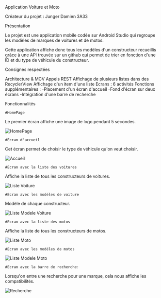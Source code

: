 Application Voiture et Moto

Créateur du projet : Junger Damien 3A33

Présentation 

Le projet est une application mobile codée sur Android Studio qui regroupe les modèles de marques de voitures et de motos. 

Cette application affiche donc tous les modèles d'un constructeur recueillis grâce à une API trouvée sur un github qui permet de trier en fonction d'une ID et du type de véhicule du constructeur. 

Consignes respectées

Architecture & MCV
Appels REST
Affichage de plusieurs listes dans des RecyclerView
Affichage d'un item d'une liste 
Ecrans : 6 activités 
Fonctions supplémentaires : 
	-Placement d'un écran d'accueil 
	-Fond d'écran sur deux écrans 
	-Intégration d'une barre de recherche 


Fonctionnalités

	#HomePage 

Le premier écran affiche une image de logo pendant 5 secondes.

<img src="image_readme/HomePage.png" alt="HomePage">


	#Ecran d'accueil

Cet écran permet de choisir le type de véhicule qu'on veut choisir. 

 <img src="image_readme/Accueil.png" alt="Accueil">


	#Ecran avec la liste des voitures 

Affiche la liste de tous les constructeurs de voitures.

 <img src="image_readme/liste_voiture.png" alt="Liste Voiture">

	#Ecran avec les modèles de voiture

Modèle de chaque constructeur.

 <img src="image_readme/liste_modele.png" alt="Liste Modele Voiture">
	
	#Ecran avec la liste des motos

Affiche la liste de tous les constructeurs de motos.

<img src="image_readme/liste_moto.png" alt="Liste Moto">

	#Ecran avec les modèles de motos

<img src="image_readme/liste_modele &.png" alt="Liste Modele Moto">
 
	#Ecran avec la barre de recherche: 

Lorsqu'on entre une recherche pour une marque, cela nous affiche les compatibilités.

 <img src="image_readme/recherche.png" alt="Recherche">


